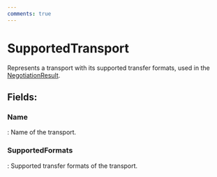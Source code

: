 ```yaml
---
comments: true
---
```

# SupportedTransport

Represents a transport with its supported transfer formats, used in the [NegotiationResult](NegotiationResult.md). 

## **Fields**:
### **Name**
: Name of the transport. 
### **SupportedFormats**
: Supported transfer formats of the transport. 